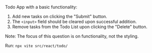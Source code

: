 Todo App with a basic functionality:
1. Add new tasks on clicking the "Submit" button.
2. The `<input>` field should be cleared upon successful addition.
3. Remove tasks from the Todo List upon clicking the "Delete" button.

Note: The focus of this question is on functionality, not the styling.

Run: `npx vite src/react/todo/`


